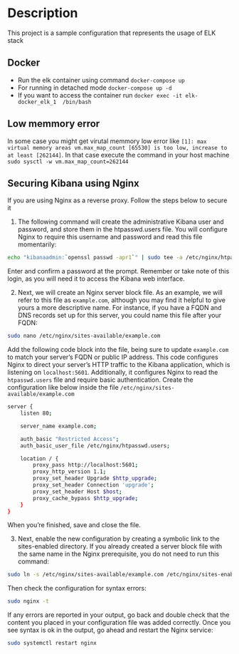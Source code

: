 # Description
This project is a sample configuration that represents the usage of ELK stack

## Docker
- Run the elk container using command `docker-compose up`
- For running in detached mode `docker-compose up -d`
- If you want to access the container run `docker exec -it elk-docker_elk_1  /bin/bash`

## Low memmory error
In some case you might get virutal memmory low error like `[1]: max virtual memory areas vm.max_map_count [65530] is too low, increase to at least [262144]`. In that case execute the command in your host machine
`sudo sysctl -w vm.max_map_count=262144`

## Securing Kibana using Nginx

If you are using Nginx as a reverse proxy. Follow the steps below to secure it

1. The following command will create the administrative Kibana user and password, and store them in the htpasswd.users file. You will configure Nginx to require this username and password and read this file momentarily:

```sh
echo "kibanaadmin:`openssl passwd -apr1`" | sudo tee -a /etc/nginx/htpasswd.users
```

Enter and confirm a password at the prompt. Remember or take note of this login, as you will need it to access the Kibana web interface.

2. Next, we will create an Nginx server block file. As an example, we will refer to this file as `example.com`, although you may find it helpful to give yours a more descriptive name. For instance, if you have a FQDN and DNS records set up for this server, you could name this file after your FQDN:

```sh
sudo nano /etc/nginx/sites-available/example.com
```

Add the following code block into the file, being sure to update `example.com` to match your server’s FQDN or public IP address. This code configures Nginx to direct your server’s HTTP traffic to the Kibana application, which is listening on `localhost:5601`. Additionally, it configures Nginx to read the `htpasswd.users` file and require basic authentication. Create the configuration like below inside the file `/etc/nginx/sites-available/example.com`

```sh
server {
    listen 80;

    server_name example.com;

    auth_basic "Restricted Access";
    auth_basic_user_file /etc/nginx/htpasswd.users;

    location / {
        proxy_pass http://localhost:5601;
        proxy_http_version 1.1;
        proxy_set_header Upgrade $http_upgrade;
        proxy_set_header Connection 'upgrade';
        proxy_set_header Host $host;
        proxy_cache_bypass $http_upgrade;
    }
}
```

When you’re finished, save and close the file.

3. Next, enable the new configuration by creating a symbolic link to the sites-enabled directory. If you already created a server block file with the same name in the Nginx prerequisite, you do not need to run this command:

```sh
sudo ln -s /etc/nginx/sites-available/example.com /etc/nginx/sites-enabled/example.com
```

Then check the configuration for syntax errors:

```sh
sudo nginx -t
```

If any errors are reported in your output, go back and double check that the content you placed in your configuration file was added correctly. Once you see syntax is ok in the output, go ahead and restart the Nginx service:

```sh
sudo systemctl restart nginx
```